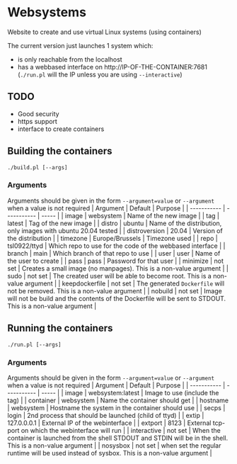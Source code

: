 # Websystems
Website to create and use virtual Linux systems (using containers)

The current version just launches 1 system which:
- is only reachable from the localhost
- has a webbased interface on http://IP-OF-THE-CONTAINER:7681<br>(`./run.pl` will the IP unless you are using `--interactive`)

## TODO
- Good security
- https support
- interface to create containers

## Building the containers
`./build.pl [--args]`
### Arguments
Arguments should be given in the form `--argument=value` or `--argument` when a value is not required
| Argument | Default | Purpose |
| ----------- | ----------- | ----- |
| image | websystem | Name of the new image |
| tag | latest | Tag of the new image |
| distro | ubuntu | Name of the distribution, only images with ubuntu 20.04 tested |
| distroversion | 20.04 | Version of the distribution |
| timezone | Europe/Brussels | Timezone used |
| repo | tsl0922/ttyd | Which repo to use for the code of the webbased interface |
| branch | main | Which branch of that repo to use |
| user | user | Name of the user to create |
| pass | pass | Password for that user |
| minimize | not set | Creates a small image (no manpages). This is a non-value argument |
| sudo | not set | The created user will be able to become root. This is a non-value argument |
| keepdockerfile | not set | The generated `Dockerfile` will not be removed. This is a non-value argument |
| nobuild | not set | Image will not be build and the contents of the Dockerfile will be sent to STDOUT. This is a non-value argument |

## Running the containers
`./run.pl [--args]`
### Arguments
Arguments should be given in the form `--argument=value` or `--argument` when a value is not required
| Argument | Default | Purpose |
| ----------- | ----------- | ----- |
| image | websystem:latest | Image to use (include the tag) |
| container | websystem | Name the container should get |
| hostname | websystem | Hostname the system in the container should use |
| secps | login | 2nd process that should be launched (child of ttyd) |
| extip | 127.0.0.0.1 | External IP of the webinterface |
| extport | 8123 | External tcp-port on which the webinterface will run |
| interactive | not set | When the container is launched from the shell STDOUT and STDIN will be in the shell. This is a non-value argument |
| nosysbox | not set | when set the regular runtime will be used instead of sysbox.  This is a non-value argument |
